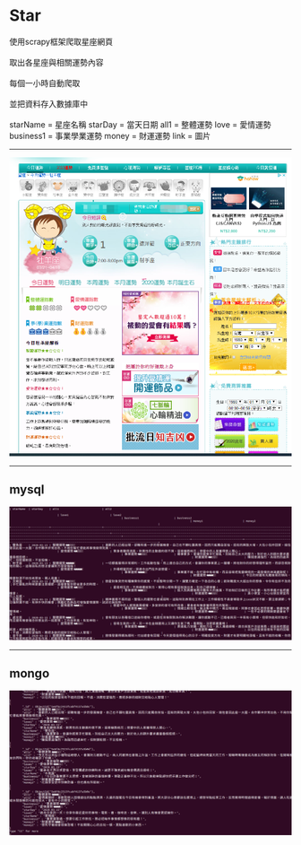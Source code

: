 # Star
使用scrapy框架爬取星座網頁<br>
<br>
取出各星座與相關運勢內容<br>
<br>
每個一小時自動爬取<br>
<br>
並把資料存入數據庫中<br>
<br>
starName = 星座名稱
starDay = 當天日期
all1 = 整體運勢
love = 愛情運勢
business1 = 事業學業運勢
money = 財運運勢
link = 圖片
<br>



------------------------------------


<img src='https://github.com/huihuiman/Star/blob/master/Star%E5%9C%96%E7%89%87/20200317214244.png?raw=true'>

-------------------------------------------------
mysql
------

<img src='https://github.com/huihuiman/Star/blob/master/Star%E5%9C%96%E7%89%87/20200317214414.png?raw=true'>

---------------------------------
mongo
-------
<img src='https://github.com/huihuiman/Star/blob/master/Star%E5%9C%96%E7%89%87/20200317214515.png?raw=true'>
